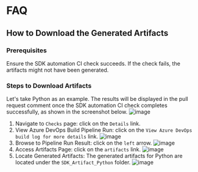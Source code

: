 # FAQ

## How to Download the Generated Artifacts

### Prerequisites
Ensure the SDK automation CI check succeeds. If the check fails, the artifacts might not have been generated.

### Steps to Download Artifacts
Let's take Python as an example. The results will be displayed in the pull request comment once the SDK automation CI check completes successfully, as shown in the screenshot below.
![image](https://github.com/Azure/azure-rest-api-specs/assets/20296335/9c386007-785c-41aa-864d-9423e154b158)
1. Navigate to `Checks` page: click on the `Details` link.
2. View Azure DevOps Build Pipeline Run: click on the `View Azure DevOps build log for more details` link.
   ![image](https://github.com/Azure/azure-rest-api-specs/assets/20296335/64ec1f22-37df-4597-8259-3dd581656faa)
3. Browse to Pipeline Run Result: click on the `left` arrow.
   ![image](https://github.com/Azure/azure-rest-api-specs/assets/20296335/726c2e8a-9a39-4af2-b745-0136d53bee6d)
4. Access Artifacts Page: click on the `artifacts` link.
   ![image](https://github.com/Azure/azure-rest-api-specs/assets/20296335/b2c4c307-a430-4dec-bb09-5ac7e659a418)   
5. Locate Generated Artifacts:
   The generated artifacts for Python are located under the `SDK_Artifact_Python` folder.
   ![image](https://github.com/Azure/azure-rest-api-specs/assets/20296335/4cecb794-0ec9-4092-a0cc-b45214438e1e)









